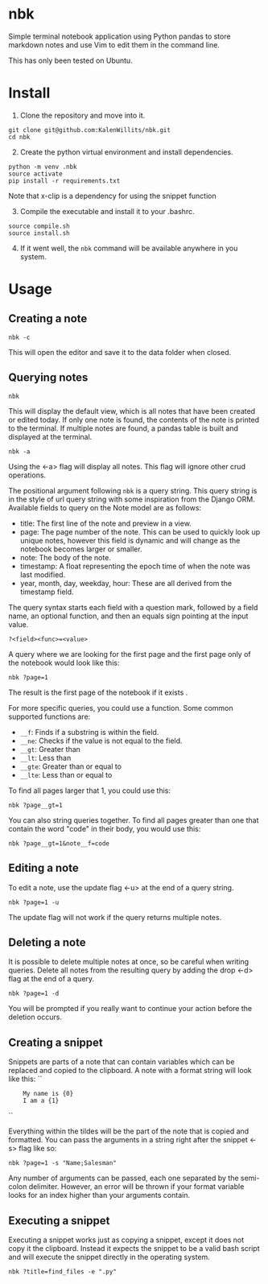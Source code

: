 # nbk
Simple terminal notebook application using Python pandas to store
markdown notes and use Vim to edit them in the command line. 

This has only been tested on Ubuntu.

# Install
1. Clone the repository and move into it.
```
git clone git@github.com:KalenWillits/nbk.git
cd nbk
```
2. Create the python virtual environment and install dependencies.
```
python -m venv .nbk
source activate
pip install -r requirements.txt
```
Note that x-clip is a dependency for using the snippet function

3. Compile the executable and install it to your .bashrc.
```
source compile.sh
source install.sh
```
4. If it went well, the `nbk` command will be available anywhere in you system.


# Usage

## Creating a note
```
nbk -c
```
This will open the editor and save it to the data folder when closed.

## Querying notes
```
nbk
```
This will display the default view, which is all notes that have been created or edited today.
If only one note is found, the contents of the note is printed to the terminal. If multiple notes are found, a pandas
table is built and displayed at the terminal.

```
nbk -a
```
Using the <-a> flag will display all notes. This flag will ignore other crud operations.


The positional argument following `nbk` is a query string. This query string is in the style of url query string with
some inspiration from the Django ORM.
Available fields to query on the Note model are as follows:
- title: The first line of the note and preview in a view.
- page: The page number of the note. This can be used to quickly look up unique notes, however this field is dynamic
and will change as the notebook becomes larger or smaller. 
- note: The body of the note.
- timestamp: A float representing the epoch time of when the note was last modified.
- year, month, day, weekday, hour: These are all derived from the timestamp field.

The query syntax starts each field with a question mark, followed by a field name, an optional function, and then an 
equals sign pointing at the input value.
```
?<field><func>=<value>
```
A query where we are looking for the first page and the first page only of the notebook would look like this:
```
nbk ?page=1
```
The result is the first page of the notebook if it exists .

For more specific queries, you could use a function. Some common supported functions are:
- `__f`: Finds if a substring is within the field.
- `__ne`: Checks if the value is not equal to the field.
- `__gt`: Greater than
- `__lt`: Less than
- `__gte`: Greater than or equal to 
- `__lte`: Less than or equal to

To find all pages larger that 1, you could use this:
```
nbk ?page__gt=1
```

You can also string queries together. To find all pages greater than one that contain the word "code" in their body,
you would use this:
```
nbk ?page__gt=1&note__f=code
```

## Editing a note
To edit a note, use the update flag <-u> at the end of a query string.
```
nbk ?page=1 -u
```
The update flag will not work if the query returns multiple notes.

## Deleting a note
It is possible to delete multiple notes at once, so be careful when writing queries. Delete all notes from the resulting
query by adding the drop <-d> flag at the end of a query.
```
nbk ?page=1 -d
```
You will be prompted if you really want to continue your action before the deletion occurs.

## Creating a snippet
Snippets are parts of a note that can contain variables which can be replaced and copied to the clipboard. A note with
a format string will look like this:
``
```
	My name is {0}
	I am a {1}
```
``

Everything within the tildes will be the part of the note that is copied and formatted. You can pass the arguments in 
a string right after the snippet <-s> flag like so:
```
nbk ?page=1 -s "Name;Salesman"
```
Any number of arguments can be passed, each one separated by the semi-colon delimiter. However, an error will be thrown
if your format variable looks for an index higher than your arguments contain.

## Executing a snippet

Executing a snippet works just as copying a snippet, except it does not copy it the clipboard. Instead it expects the 
snippet to be a valid bash script and will execute the snippet directly in the operating system. 

```
nbk ?title=find_files -e ".py"
```

